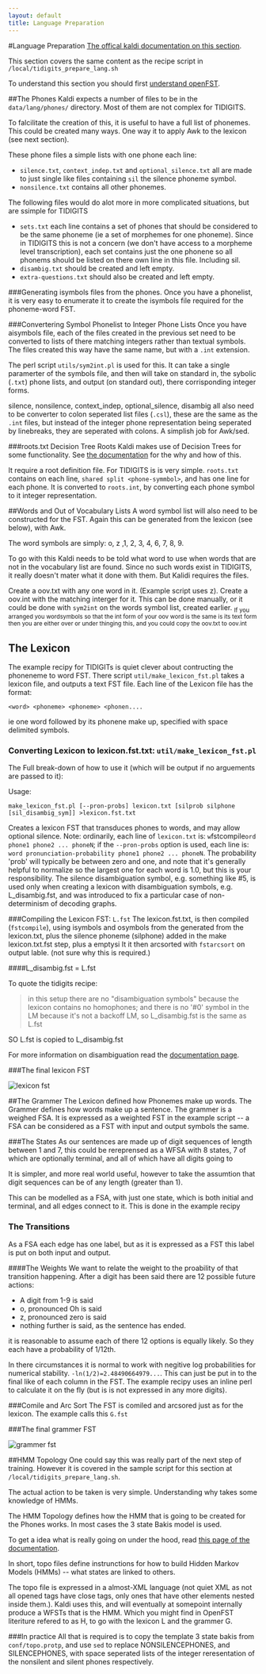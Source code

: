```yaml
---
layout: default
title: Language Preparation
---
```

#Language Preparation
[The offical kaldi documentation on this section](http://kaldi.sourceforge.net/data_prep.html#data_prep_lang).

This section covers the same content as the recipe script in `/local/tidigits_prepare_lang.sh`

To understand this section you should first [understand openFST]( ../fst-example/intro_to_OpenFST.md).



##The Phones
Kaldi expects a number of files to be in the `data/lang/phones/` directory.
Most of them are not complex for TIDIGITS.

To falcilitate the creation of this, it is useful to have a full list of phonemes. This could be created many ways. One way it to apply Awk to the lexicon (see next section).

These phone files a simple lists with one phone each line:

 - `silence.txt`, `context_indep.txt` and `optional_silence.txt` all are made to just single like files containing `sil` the silence phoneme symbol.
 - `nonsilence.txt` contains all other phonemes.

The following files would do alot more in more complicated situations, but are ssimple for TIDIGITS
- `sets.txt` each line contains a set of phones that should be considered to be the same phoneme (ie a set of morphemes for one phoneme). Since in TIDIGITS this is not a concern (we don't have access to a morpheme level transcription), each set contains just the one phonene so all phonems should be listed on there own line in this file. Including sil.
- `disambig.txt` should be created and left empty.
- `extra-questions.txt` should also be created and left empty.

###Generating isymbols files from the phones.
Once you have a phonelist, it is very easy to enumerate it to create the isymbols file required for the phoneme-word FST.

###Convertering Symbol Phonelist to Integer Phone Lists 
Once you have aisymbols file, each of the files created in the previous set need to be converted to lists of there matching integers rather than textual symbols. The files created this way have the same name, but with a `.int` extension.

The perl script `utils/sym2int.pl` is used for this. It can take a single paramerter of the symbols file, and then will take on standard in, the sybolic (`.txt`) phone lists, and output (on standard out), there corrisponding integer forms.


silence, nonsilence, context_indep, optional_silence, disambig
 all also need to be converter to colon seperated list files (`.csl`),
 these are the same as the `.int` files, but instead of the integer phone representation being seperated by linebreaks, they are seperated with colons. A simplish job for Awk/sed.

###roots.txt Decision Tree Roots
Kaldi makes use of Decision Trees for some functionality.
See [the documentation](http://kaldi.sourceforge.net/tree_externals.html) for the why and how of this.

It require a root definition file.
For TIDIGITS is is very simple.
`roots.txt` contains  on each line, `shared split <phone-symmbol>`, and has one line for each phone.
It is converted to `roots.int`, by converting each phone symbol to it integer representation.

##Words and Out of Vocabulary Lists
A word symbol list will also need to be constructed for the FST.
Again this can be generated from the lexicon (see below), with Awk.

The word symbols are simply: o, z ,1, 2, 3, 4, 6, 7, 8, 9.

To go with this Kaldi needs to be told what word to use when words that are not in the vocabulary list are found. Since no such words exist in TIDIGITS, it really doesn't mater what it done with them. But Kalidi requires the files.

Create a oov.txt with any one word in it. (Example script uses z).
Create a oov.int with the matching interger for it.
This can be done manually,
or it could be done with `sym2int` on the words symbol list, created earlier.
<sub>
If you arranged you wordsymbols so that the int form of your oov word is the same is its text form then you are either over or under thinging this, and  you could copy the oov.txt to oov.int</sub>

## The Lexicon
The example recipy for TIDIGITs is quiet clever about contructing the phoneneme to word FST.
There script `util/make_lexicon_fst.pl` takes a lexicon file, and outputs a text FST file.
Each line of the Lexicon file has the format:

```
<word> <phoneme> <phoneme> <phonen....
```

ie one word followed by its phonene make up, specified with space delimited symbols.


### Converting Lexicon to lexicon.fst.txt: `util/make_lexicon_fst.pl`
The Full break-down of how to use it (which will be output if no arguements are passed to it):

Usage: 
```
make_lexicon_fst.pl [--pron-probs] lexicon.txt [silprob silphone [sil_disambig_sym]] >lexicon.fst.txt
```

Creates a lexicon FST that transduces phones to words, and may allow optional silence.
Note: ordinarily, each line of `lexicon.txt` is: `w`fstcompile`ord phone1 phone2 ... phoneN`; if the `--pron-probs` option is used, each line is: `word pronunciation-probability phone1 phone2 ... phoneN`.  The probability 'prob' will typically be between zero and one, and note that it's generally helpful to normalize so the largest one for each word is 1.0, but this is your responsibility.  The silence disambiguation symbol,
e.g. something like #5, is used only when creating a lexicon with disambiguation symbols, e.g. L_disambig.fst, and was introduced to fix a particular case of non-determinism of decoding graphs.

###Compiling the Lexicon FST:  `L.fst`
The lexicon.fst.txt, is then compiled (`fstcompile`), using isymbols and osymbols from the generated from the lexicon.txt, plus the silence phoneme (silphone) added in the make lexicon.txt.fst step, plus a emptysi
It it then arcsorted with `fstarcsort` on output lable. (not sure why this is required.)

####L_disambig.fst = L.fst

To quote the tidigits recipe:
>in this setup there are no "disambiguation symbols" because the lexicon
 contains no homophones; and there is no '#0' symbol in the LM because it's
 not a backoff LM, so L_disambig.fst is the same as L.fst

SO L.fst is copied to L_disambig.fst

For more information on disambiguation read the [documentation page](http://kaldi.sourceforge.net/graph.html#graph_disambig).

###The final lexicon FST

![lexicon fst](./lexiconFST.png)


##The Grammer 
The Lexicon defined how Phonemes make up words.
The Grammer defines how words make up a sentence.
The grammer is a weighed FSA.
It is expressed as a weighted FST in the example script -- a FSA can be considered as a FST with input and output symbols the same.


###The States
As our sentences are made up of digit sequences of length between 1 and 7, this could be rereprensed as a WFSA with 8 states, 7 of which are optionally terminal, and all of which have all digits going to 

It is simpler, and more real world useful, however to take the assumtion that digit sequences can be of any length (greater than 1).

This can be modelled as a FSA, with just one state, which is both initial and terminal,
and all edges connect to it.
This is done in the example recipy

### The Transitions
As a FSA each edge has one label,
but as it is expressed as a FST this label is put on both input and output.

####The Weights
We want to relate the weight to the proability of that transition happening.
After a digit has been said there are 12 possible future actions:

 - A digit from 1-9 is said
 - o, pronounced Oh is said
 - z, pronounced zero is said
 - nothing further is said, as the sentence has ended.
 
it is reasonable to assume each of there 12 options is equally likely.
So they each have a probability of 1/12th.

In there circumstances it is normal to work with negitive log probabilities for numerical stability.
`-ln(1/2)=2.48490664979...`. This can just be put in to the final like of each column in the FST.
The example recipy uses an inline perl to calculate it on the fly (but is is not expressed in any more digits).

###Comile and Arc Sort
The FST is comiled and arcsored just as for the lexicon.
The example calls this `G.fst`

###The final grammer FST

![grammer fst](./grammerFST.png)

##HMM Topology
One could say this was really part of the next step of training.
However it is covered in the sample script for this section at `/local/tidigits_prepare_lang.sh`.

The actual action to be taken is very simple.
Understanding why takes some knowledge of HMMs.

The HMM Topology defines how the HMM that is going to be created for the Phones works.
In most cases the 3 state Bakis model is used.

To get a idea what is really going on under the hood, 
read [this page of the documentation](http://kaldi.sourceforge.net/hmm.html).

In short, topo files define instrunctions for how to build Hidden Markov Models (HMMs) -- what states are linked to others.

The topo file is expressed in a almost-XML language (not quiet XML as not all opened tags have close tags, only ones that have other elements nested inside them.). Kaldi uses this, and will eventually at somepoint internally produce a WFSTs that is the HMM. Which you might find in OpenFST literiture refered to as H, to go with the lexicon L and the grammer G.

###In practice
All that is required is to copy the template 3 state bakis from `conf/topo.protp`,
and use `sed` to replace NONSILENCEPHONES, and SILENCEPHONES, with space seperated lists of the integer reresentation of the nonsilent and silent phones respectively.

